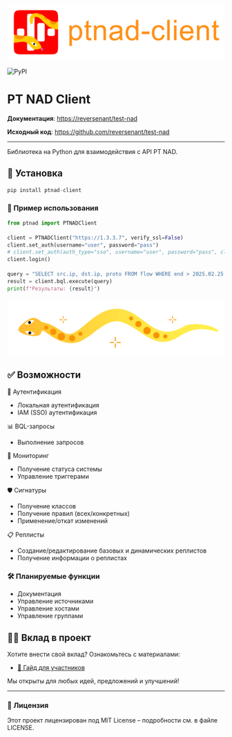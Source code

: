 ![image](../assets/logo_with_text.svg)

![PyPI](https://img.shields.io/pypi/v/ptnad)

# PT NAD Client

**Документация**: <a href="https://reversenant/test-nad">https://reversenant/test-nad</a>

**Исходный код**: <a href="https://github.com/reversenant/test-nad">https://github.com/reversenant/test-nad</a>

---

Библиотека на Python для взаимодействия с API PT NAD.

## 🚀 Установка
```python
pip install ptnad-client
```

### 📖 Пример использования
```python
from ptnad import PTNADClient

client = PTNADClient("https://1.3.3.7", verify_ssl=False)
client.set_auth(username="user", password="pass")
# client.set_auth(auth_type="sso", username="user", password="pass", client_id="ptnad", client_secret="11111111-abcd-asdf-12334-0123456789ab", sso_url="https://siem.example.local:3334")
client.login()

query = "SELECT src.ip, dst.ip, proto FROM flow WHERE end > 2025.02.25 and end < 2025.02.26 LIMIT 10"
result = client.bql.execute(query)
print(f"Результаты: {result}")
```
![image](../assets/pic_left.svg)
## ✅ Возможности

🔐 Аутентификация  
- Локальная аутентификация  
- IAM (SSO) аутентификация  

📊 BQL-запросы  
- Выполнение запросов  

📡 Мониторинг  
- Получение статуса системы  
- Управление триггерами  

🛡️ Сигнатуры  
- Получение классов  
- Получение правил (всех/конкретных)  
- Применение/откат изменений  

📋 Реплисты  
- Создание/редактирование базовых и динамических реплистов  
- Получение информации о реплистах  

### 🛠️ Планируемые функции  
- Документация  
- Управление источниками  
- Управление хостами  
- Управление группами  

## 🧑‍💻 Вклад в проект

Хотите внести свой вклад? Ознакомьтесь с материалами:

- [📄 Гайд для участников](CONTRIBUTING.md)

Мы открыты для любых идей, предложений и улучшений!

---

### 📜 Лицензия  
Этот проект лицензирован под MIT License – подробности см. в файле LICENSE.
